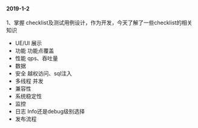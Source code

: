 #### 2019-1-2

1、掌握 checklist及测试用例设计，作为开发，今天了解了一些checklist的相关知识

*  UE/UI 展示
* 功能 功能点覆盖
* 性能 qps、吞吐量
* 数据 
* 安全 越权访问、sql注入
* 多线程 并发
* 兼容性
* 系统稳定性
* 监控
* 日志 Info还是debug级别选择
* 发布流程

